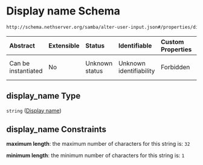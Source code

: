 # Display name Schema

```txt
http://schema.nethserver.org/samba/alter-user-input.json#/properties/display_name
```



| Abstract            | Extensible | Status         | Identifiable            | Custom Properties | Additional Properties | Access Restrictions | Defined In                                                                    |
| :------------------ | :--------- | :------------- | :---------------------- | :---------------- | :-------------------- | :------------------ | :---------------------------------------------------------------------------- |
| Can be instantiated | No         | Unknown status | Unknown identifiability | Forbidden         | Allowed               | none                | [alter-user-input.json\*](samba/alter-user-input.json "open original schema") |

## display\_name Type

`string` ([Display name](alter-user-input-properties-display-name.md))

## display\_name Constraints

**maximum length**: the maximum number of characters for this string is: `32`

**minimum length**: the minimum number of characters for this string is: `1`
